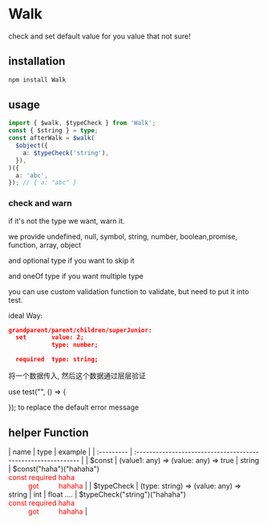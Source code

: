 # Walk

check and set default value for you value that not sure!

## installation

```sh
npm install Walk
```

## usage

```ts
import { $walk, $typeCheck } from 'Walk';
const { $string } = type;
const afterWalk = $walk(
  $object({
    a: $typeCheck('string'),
  }),
)({
  a: 'abc',
}); // { a: "abc" }
```

### check and warn

if it's not the type we want, warn it.

we provide undefined, null, symbol, string, number, boolean,promise, function, array, object

and optional type if you want to skip it

and oneOf type if you want multiple type

you can use custom validation function to validate, but need to put it into test.

ideal Way:

```json
grandparent/parent/children/superJunior:
  set       value: 2;
            type: number;

  required  type: string;
```

将一个数据传入, 然后这个数据通过层层验证

use test("", () => {

}); to replace the default error message

## helper Function

| name       | type                                                          | example                                                                                                                                                                                                                  |
| :--------- | :------------------------------------------------------------ |
| $const     | (value1: any) => (value: any) => true \| string               | $const("haha")("hahaha") <br> <font color="red"> const required&nbsp;haha <br>  &nbsp;&nbsp;&nbsp;&nbsp;&nbsp;&nbsp;&nbsp;&nbsp;&nbsp;&nbsp;got &nbsp;&nbsp;&nbsp;&nbsp;&nbsp;&nbsp;&nbsp;&nbsp;&nbsp;hahaha</font>      |
| $typeCheck | (type: string) => (value: any) => string \| int \| float .... | $typeCheck("string")("hahaha")<br> <font color="red"> const required&nbsp;haha <br>  &nbsp;&nbsp;&nbsp;&nbsp;&nbsp;&nbsp;&nbsp;&nbsp;&nbsp;&nbsp;got &nbsp;&nbsp;&nbsp;&nbsp;&nbsp;&nbsp;&nbsp;&nbsp;&nbsp;hahaha</font> |